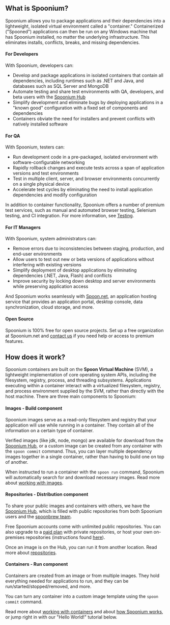 ## What is Spoonium?

Spoonium allows you to package applications and their dependencies into a lightweight, isolated virtual environment called a "container." Containerized ("Spooned") applications can then be run on any Windows machine that has Spoonium installed, no matter the underlying infrastructure. This eliminates installs, conflicts, breaks, and missing dependencies.

#### For Developers

With Spoonium, developers can:

- Develop and package applications in isolated containers that contain all dependencies, including runtimes such as .NET and Java, and databases such as SQL Server and MongoDB
- Automate testing and share test environments with QA, developers, and beta users with the [Spoonium Hub](/hub)
- Simplify development and eliminate bugs by deploying applications in a "known good" configuration with a fixed set of components and dependencies
- Containers obviate the need for installers and prevent conflicts with natively installed software

#### For QA

With Spoonium, testers can:

- Run development code in a pre-packaged, isolated environment with software-configurable networking
- Rapidly rollback changes and execute tests across a span of application versions and test environments
- Test in multiple client, server, and browser environments concurrently on a single physical device
- Accelerate test cycles by eliminating the need to install application dependencies and modify configuration

In addition to container functionality, Spoonium offers a number of premium test services, such as manual and automated browser testing, Selenium testing, and CI integration. For more information, see [Testing](/docs/testing).

#### For IT Managers

With Spoonium, system administrators can:

- Remove errors due to inconsistencies between staging, production, and end-user environments
- Allow users to test out new or beta versions of applications without interfering with existing versions
- Simplify deployment of desktop applications by eliminating dependencies (.NET, Java, Flash) and conflicts
- Improve security by locking down desktop and server environments while preserving application access

And Spoonium works seamlessly with [Spoon.net](http://spoon.net), an application hosting service that provides an application portal, desktop console, data synchronization, cloud storage, and more.

#### Open Source

Spoonium is 100% free for open source projects. Set up a free organization at Spoonium.net and [contact us](/contact) if you need help or access to premium features.

## How does it work?

Spoonium containers are built on the **Spoon Virtual Machine** (SVM), a lightweight implementation of core operating system APIs, including the filesystem, registry, process, and threading subsystems. Applications executing within a container interact with a virtualized filesystem, registry, and process environment supplied by the SVM, rather than directly with the host machine. There are three main components to Spoonium:

#### Images - Build component

Spoonium images serve as a read-only filesystem and registry that your application will use while running in a container. They contain all of the information on a certain type of container.

Verified images (like jdk, node, mongo)  are available for download from the [Spoonium Hub](/hub), or a custom image can be created from any container with the `spoon commit` command. Thus, you can layer multiple dependency images together in a single container, rather than having to build one on top of another.

When instructed to run a container with the `spoon run` command, Spoonium will automatically search for and download necessary images. Read more about [working with images](/docs/building#working-with-images).

#### Repositories - Distribution component

To share your public images and containers with others, we have the [Spoonium Hub](/hub), which is filled with public repositories from both Spoonium users and the [spoonbrew team](/hub/spoonbrew).

Free Spoonium accounts come with unlimited public repositories. You can also upgrade to a [paid plan](/pricing) with private repositories, or host your own on-premises repositories (instructions found [here](/docs/deploying#to-a-spoon-server)).

Once an image is on the Hub, you can run it from another location. Read more about [repositories](/docs/hub#repositories).

#### Containers - Run component

Containers are created from an image or from multiple images. They hold everything needed for applications to run, and they can be run/started/stopped/removed, and more.

You can turn any container into a custom image template using the `spoon commit` command.

Read more about [working with containers](/docs/building#working-with-containers) and about [how Spoonium works](/docs/getting+started#about), or jump right in with our "Hello World!" tutorial below.